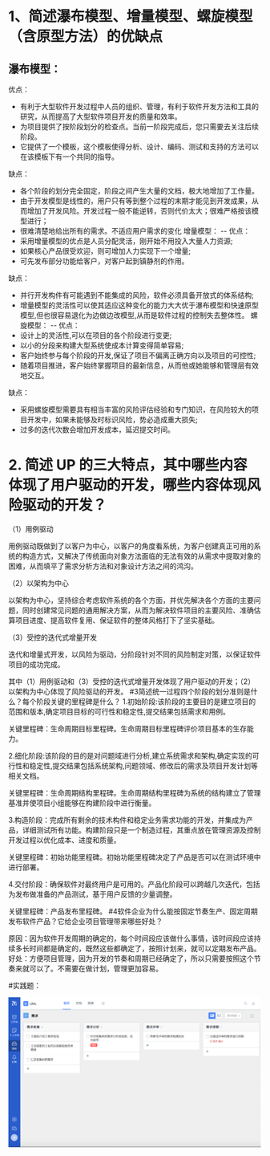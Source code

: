 
# 1、简述瀑布模型、增量模型、螺旋模型（含原型方法）的优缺点

瀑布模型：
--
优点：
* 有利于大型软件开发过程中人员的组织、管理，有利于软件开发方法和工具的研究，从而提高了大型软件项目开发的质量和效率。
* 为项目提供了按阶段划分的检查点。当前一阶段完成后，您只需要去关注后续阶段。
* 它提供了一个模板，这个模板使得分析、设计、编码、测试和支持的方法可以在该模板下有一个共同的指导。

缺点：
* 各个阶段的划分完全固定，阶段之间产生大量的文档，极大地增加了工作量。
* 由于开发模型是线性的，用户只有等到整个过程的末期才能见到开发成果，从而增加了开发风险。开发过程一般不能逆转，否则代价太大；很难严格按该模型进行；
* 很难清楚地给出所有的需求。不适应用户需求的变化
增量模型：
--
优点：
* 采用增量模型的优点是人员分配灵活，刚开始不用投入大量人力资源;
* 如果核心产品很受欢迎，则可增加人力实现下一个增量;
* 可先发布部分功能给客户，对客户起到镇静剂的作用。

缺点：
* 并行开发构件有可能遇到不能集成的风险，软件必须具备开放式的体系结构;
* 增量模型的灵活性可以使其适应这种变化的能力大大优于瀑布模型和快速原型模型,但也很容易退化为边做边改模型,从而是软件过程的控制失去整体性。
螺旋模型：
--
优点：
* 设计上的灵活性,可以在项目的各个阶段进行变更;
* 以小的分段来构建大型系统使成本计算变得简单容易;
* 客户始终参与每个阶段的开发,保证了项目不偏离正确方向以及项目的可控性;
* 随着项目推进，客户始终掌握项目的最新信息，从而他或她能够和管理层有效地交互。

缺点：
* 采用螺旋模型需要具有相当丰富的风险评估经验和专门知识，在风险较大的项目开发中，如果未能够及时标识风险，势必造成重大损失;
* 过多的迭代次数会增加开发成本，延迟提交时间。
# 2. 简述 UP 的三大特点，其中哪些内容体现了用户驱动的开发，哪些内容体现风险驱动的开发？

（1）用例驱动

用例驱动既做到了以客户为中心，以客户的角度看系统，为客户创建真正可用的系统的构造方式，又解决了传统面向对象方法面临的无法有效的从需求中提取对象的困难，从而填平了需求分析方法和对象设计方法之间的鸿沟。

（2）以架构为中心

以架构为中心，坚持综合考虑软件系统的各个方面，并优先解决各个方面的主要问题，同时创建常见问题的通用解决方案，从而为解决软件项目的主要风险、准确估算项目进度、提高软件复用、保证软件的整体风格打下了坚实基础。

（3）受控的迭代式增量开发

迭代和增量式开发，以风险为驱动，分阶段针对不同的风险制定对策，以保证软件项目的成功完成。


其中（1）用例驱动和（3）受控的迭代式增量开发体现了用户驱动的开发；（2）以架构为中心体现了风险驱动的开发。
#3简述统一过程四个阶段的划分准则是什么？每个阶段关键的里程碑是什么？
 1.初始阶段:该阶段的主要目的是建立项目的范围和版本,确定项目目标的可行性和稳定性,提交结果包括需求和用例。
 
关键里程碑：生命周期目标里程碑。生命周期目标里程碑评价项目基本的生存能力。

2.细化阶段:该阶段的目的是对问题域进行分析,建立系统需求和架构,确定实现的可行性和稳定性,提交结果包括系统架构,问题领域、修改后的需求及项目开发计划等相关文档。

关键里程碑：生命周期结构里程碑。生命周期结构里程碑为系统的结构建立了管理基准并使项目小组能够在构建阶段中进行衡量。

3.构造阶段：完成所有剩余的技术构件和稳定业务需求功能的开发，并集成为产品，详细测试所有功能。构建阶段只是一个制造过程，其重点放在管理资源及控制开发过程以优化成本、进度和质量。

关键里程碑：初始功能里程碑。初始功能里程碑决定了产品是否可以在测试环境中进行部署。

4.交付阶段：确保软件对最终用户是可用的。产品化阶段可以跨越几次迭代，包括为发布做准备的产品测试，基于用户反馈的少量调整。

关键里程碑：产品发布里程碑。
#4软件企业为什么能按固定节奏生产、固定周期发布软件产品？它给企业项目管理带来哪些好处？

原因：因为软件开发周期的确定的，每个时间段应该做什么事情，该时间段应该持续多长时间都是确定的，既然这些都确定了，按照计划来，就可以定期发布产品。
好处：方便项目管理，因为开发的节奏和周期已经确定了，所以只需要按照这个节奏来就可以了。不需要在做计划，管理更加容易。

#实践题：

![TAPD](TAPD.png)
